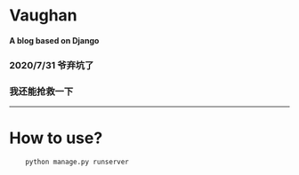 # Vaughan
#### A blog based on Django
### 2020/7/31 爷弃坑了
### 我还能抢救一下
---
# How to use?
```
    python manage.py runserver
```
